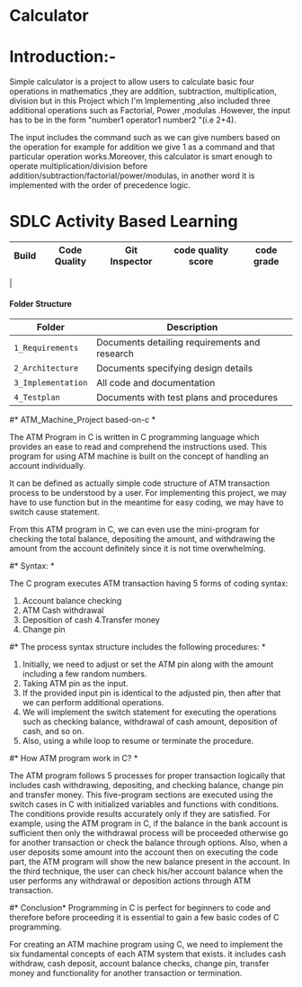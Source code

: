  # Calculator


# Introduction:-   
Simple calculator is a project to allow users to calculate basic four operations in mathematics ,they are addition, subtraction, multiplication, division but in this Project
which I'm Implementing ,also included three additional operations such as Factorial, Power ,modulas .However, the input has to be in the form "number1 operator1 number2
"(i.e 2+4).    

The input includes the command such as we can give numbers based on the operation for example for addition we give 1 as a command and that particular operation works.Moreover, this calculator is smart enough to operate multiplication/division before addition/subtraction/factorial/power/modulas, in another word it is implemented with the
order of precedence logic.
# SDLC Activity Based Learning
Build | Code Quality | Git Inspector | code quality score | code grade |
|---------|------------|-------------|--------------------|------------
|

#### Folder Structure
Folder             | Description
-------------------| -----------------------------------------
`1_Requirements`   | Documents detailing requirements and research
`2_Architecture`         | Documents specifying design details
`3_Implementation` | All code and documentation
`4_Testplan`      | Documents with test plans and procedures





























































































#* ATM_Machine_Project based-on-c *

The ATM Program in C is written in C programming language which provides an ease to read and comprehend the instructions used. 
This program for using ATM machine is built on the concept of handling an account individually.

It can be defined as actually simple code structure of ATM transaction process to be understood by a user. 
For implementing this project, we may have to use function but in the meantime for easy coding, we may have to switch cause statement.

From this ATM program in C, we can even use the mini-program for checking the total balance, depositing the amount, and withdrawing the amount from the account definitely since it is not time overwhelming.

#* Syntax: *

The C program executes ATM transaction having 5 forms of coding syntax:

1. Account balance checking
2. ATM Cash withdrawal
3. Deposition of cash
4.Transfer money
5. Change pin

#* The process syntax structure includes the following procedures: *

1) Initially, we need to adjust or set the ATM pin along with the amount including a few random numbers.
2) Taking ATM pin as the input.
3) If the provided input pin is identical to the adjusted pin, then after that we can perform additional operations.
4) We will implement the switch statement for executing the operations such as checking balance, withdrawal of cash amount, deposition of cash, and so on.
5) Also, using a while loop to resume or terminate the procedure.

#* How ATM program work in C? *

The ATM program follows 5 processes for proper transaction logically that includes cash withdrawing, depositing, and checking balance, change pin and transfer money. 
This five-program sections are executed using the switch cases in C with initialized variables and functions with conditions. 
The conditions provide results accurately only if they are satisfied.
For example, using the ATM program in C, if the balance in the bank account is sufficient then only the withdrawal process will be proceeded otherwise go for another transaction or check the balance through options. 
Also, when a user deposits some amount into the account then on executing the code part, the ATM program will show the new balance present in the account. 
In the third technique, the user can check his/her account balance when the user performs any withdrawal or deposition actions through ATM transaction.

#* Conclusion*
Programming in C is perfect for beginners to code and therefore before proceeding it is essential to gain a few basic codes of C programming.

For creating an ATM machine program using C, we need to implement the six fundamental concepts of each ATM system that exists. 
it includes cash withdraw, cash deposit, account balance checks, change pin, transfer money and functionality for another transaction or termination.
